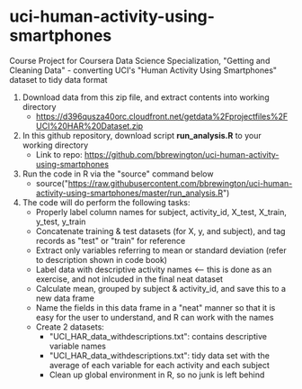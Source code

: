# uci-human-activity-using-smartphones
Course Project for Coursera Data Science Specialization, "Getting and Cleaning Data" - converting UCI's "Human Activity Using Smartphones" dataset to tidy data format

1. Download data from this zip file, and extract contents into working directory
   * https://d396qusza40orc.cloudfront.net/getdata%2Fprojectfiles%2FUCI%20HAR%20Dataset.zip
2. In this github repository, download script **run_analysis.R** to your working directory
   * Link to repo: https://github.com/bbrewington/uci-human-activity-using-smartphones
3. Run the code in R via the "source" command below
   * source("https://raw.githubusercontent.com/bbrewington/uci-human-activity-using-smartphones/master/run_analysis.R")
4. The code will do perform the following tasks:
   * Properly label column names for subject, activity_id, X_test, X_train, y_test, y_train
   * Concatenate training & test datasets (for X, y, and subject), and tag records as "test" or "train" for reference
   * Extract only variables referring to mean or standard deviation (refer to description shown in code book)
   * Label data with descriptive activity names <-- this is done as an exercise, and not inlcuded in the final neat dataset
   * Calculate mean, grouped by subject & activity_id, and save this to a new data frame
   * Name the fields in this data frame in a "neat" manner so that it is easy for the user to understand, and R can work with the names
   * Create 2 datasets:
      * "UCI_HAR_data_withdescriptions.txt": contains descriptive variable names
      * "UCI_HAR_data_withdescriptions.txt": tidy data set with the average of each variable for each activity and each subject
      * Clean up global environment in R, so no junk is left behind
